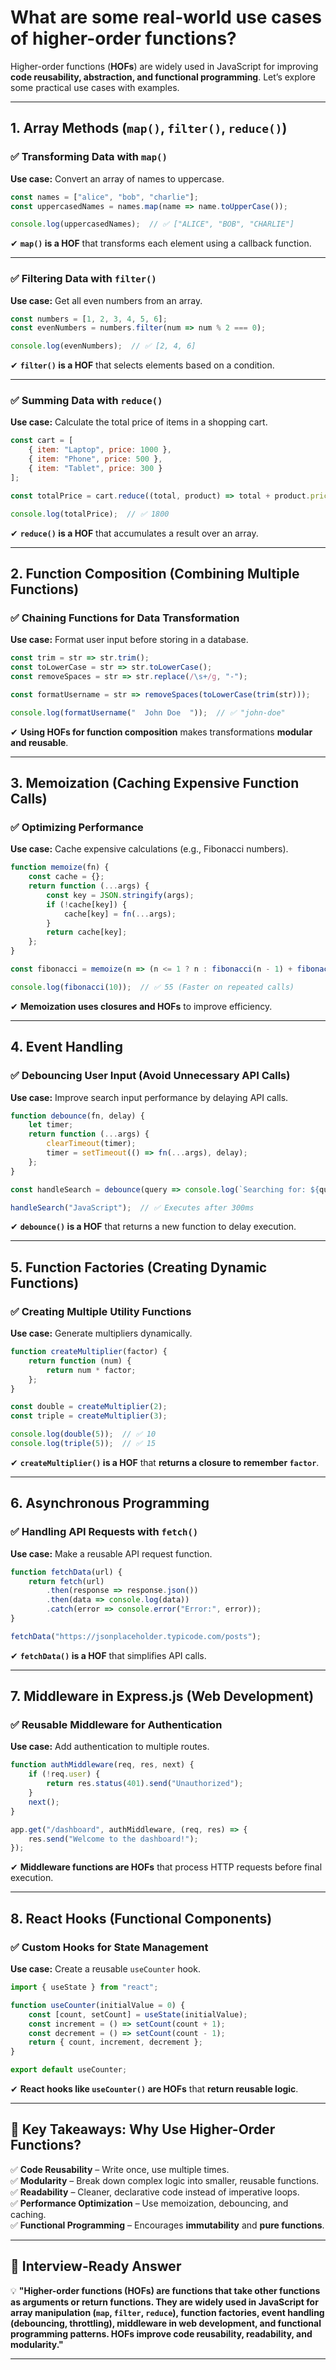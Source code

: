 # What are some real-world use cases of higher-order functions?

Higher-order functions (**HOFs**) are widely used in JavaScript for improving **code reusability, abstraction, and functional programming**. Let’s explore some practical use cases with examples.  

---

## **1. Array Methods (`map()`, `filter()`, `reduce()`)**
### ✅ **Transforming Data with `map()`**
**Use case:** Convert an array of names to uppercase.
```javascript
const names = ["alice", "bob", "charlie"];
const uppercasedNames = names.map(name => name.toUpperCase());

console.log(uppercasedNames);  // ✅ ["ALICE", "BOB", "CHARLIE"]
```
✔ **`map()` is a HOF** that transforms each element using a callback function.

---

### ✅ **Filtering Data with `filter()`**
**Use case:** Get all even numbers from an array.
```javascript
const numbers = [1, 2, 3, 4, 5, 6];
const evenNumbers = numbers.filter(num => num % 2 === 0);

console.log(evenNumbers);  // ✅ [2, 4, 6]
```
✔ **`filter()` is a HOF** that selects elements based on a condition.

---

### ✅ **Summing Data with `reduce()`**
**Use case:** Calculate the total price of items in a shopping cart.
```javascript
const cart = [
    { item: "Laptop", price: 1000 },
    { item: "Phone", price: 500 },
    { item: "Tablet", price: 300 }
];

const totalPrice = cart.reduce((total, product) => total + product.price, 0);

console.log(totalPrice);  // ✅ 1800
```
✔ **`reduce()` is a HOF** that accumulates a result over an array.

---

## **2. Function Composition (Combining Multiple Functions)**
### ✅ **Chaining Functions for Data Transformation**
**Use case:** Format user input before storing in a database.
```javascript
const trim = str => str.trim();
const toLowerCase = str => str.toLowerCase();
const removeSpaces = str => str.replace(/\s+/g, "-");

const formatUsername = str => removeSpaces(toLowerCase(trim(str)));

console.log(formatUsername("  John Doe  "));  // ✅ "john-doe"
```
✔ **Using HOFs for function composition** makes transformations **modular and reusable**.

---

## **3. Memoization (Caching Expensive Function Calls)**
### ✅ **Optimizing Performance**
**Use case:** Cache expensive calculations (e.g., Fibonacci numbers).
```javascript
function memoize(fn) {
    const cache = {};
    return function (...args) {
        const key = JSON.stringify(args);
        if (!cache[key]) {
            cache[key] = fn(...args);
        }
        return cache[key];
    };
}

const fibonacci = memoize(n => (n <= 1 ? n : fibonacci(n - 1) + fibonacci(n - 2)));

console.log(fibonacci(10));  // ✅ 55 (Faster on repeated calls)
```
✔ **Memoization uses closures and HOFs** to improve efficiency.

---

## **4. Event Handling**
### ✅ **Debouncing User Input (Avoid Unnecessary API Calls)**
**Use case:** Improve search input performance by delaying API calls.
```javascript
function debounce(fn, delay) {
    let timer;
    return function (...args) {
        clearTimeout(timer);
        timer = setTimeout(() => fn(...args), delay);
    };
}

const handleSearch = debounce(query => console.log(`Searching for: ${query}`), 300);

handleSearch("JavaScript");  // ✅ Executes after 300ms
```
✔ **`debounce()` is a HOF** that returns a new function to delay execution.

---

## **5. Function Factories (Creating Dynamic Functions)**
### ✅ **Creating Multiple Utility Functions**
**Use case:** Generate multipliers dynamically.
```javascript
function createMultiplier(factor) {
    return function (num) {
        return num * factor;
    };
}

const double = createMultiplier(2);
const triple = createMultiplier(3);

console.log(double(5));  // ✅ 10
console.log(triple(5));  // ✅ 15
```
✔ **`createMultiplier()` is a HOF** that **returns a closure to remember `factor`**.

---

## **6. Asynchronous Programming**
### ✅ **Handling API Requests with `fetch()`**
**Use case:** Make a reusable API request function.
```javascript
function fetchData(url) {
    return fetch(url)
        .then(response => response.json())
        .then(data => console.log(data))
        .catch(error => console.error("Error:", error));
}

fetchData("https://jsonplaceholder.typicode.com/posts");
```
✔ **`fetchData()` is a HOF** that simplifies API calls.

---

## **7. Middleware in Express.js (Web Development)**
### ✅ **Reusable Middleware for Authentication**
**Use case:** Add authentication to multiple routes.
```javascript
function authMiddleware(req, res, next) {
    if (!req.user) {
        return res.status(401).send("Unauthorized");
    }
    next();
}

app.get("/dashboard", authMiddleware, (req, res) => {
    res.send("Welcome to the dashboard!");
});
```
✔ **Middleware functions are HOFs** that process HTTP requests before final execution.

---

## **8. React Hooks (Functional Components)**
### ✅ **Custom Hooks for State Management**
**Use case:** Create a reusable `useCounter` hook.
```javascript
import { useState } from "react";

function useCounter(initialValue = 0) {
    const [count, setCount] = useState(initialValue);
    const increment = () => setCount(count + 1);
    const decrement = () => setCount(count - 1);
    return { count, increment, decrement };
}

export default useCounter;
```
✔ **React hooks like `useCounter()` are HOFs** that **return reusable logic**.

---

## **🔹 Key Takeaways: Why Use Higher-Order Functions?**  
✅ **Code Reusability** – Write once, use multiple times.  
✅ **Modularity** – Break down complex logic into smaller, reusable functions.  
✅ **Readability** – Cleaner, declarative code instead of imperative loops.  
✅ **Performance Optimization** – Use memoization, debouncing, and caching.  
✅ **Functional Programming** – Encourages **immutability** and **pure functions**.

---

## **📌 Interview-Ready Answer**
💡 **"Higher-order functions (HOFs) are functions that take other functions as arguments or return functions. They are widely used in JavaScript for array manipulation (`map`, `filter`, `reduce`), function factories, event handling (debouncing, throttling), middleware in web development, and functional programming patterns. HOFs improve code reusability, readability, and modularity."**  

---
